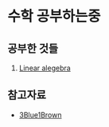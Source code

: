 # 수학 공부하는중

## 공부한 것들

1. [Linear alegebra](./Essence_of_linear_algebra)

## 참고자료

- [3Blue1Brown](https://www.youtube.com/channel/UCYO_jab_esuFRV4b17AJtAw)

